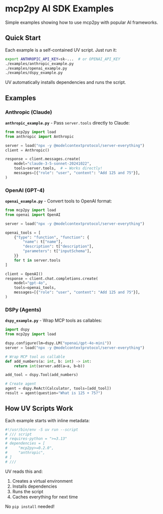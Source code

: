 # mcp2py AI SDK Examples

Simple examples showing how to use mcp2py with popular AI frameworks.

## Quick Start

Each example is a self-contained UV script. Just run it:

```bash
export ANTHROPIC_API_KEY=sk-...  # or OPENAI_API_KEY
./examples/anthropic_example.py
./examples/openai_example.py
./examples/dspy_example.py
```

UV automatically installs dependencies and runs the script.

## Examples

### Anthropic (Claude)

**`anthropic_example.py`** - Pass `server.tools` directly to Claude:

```python
from mcp2py import load
from anthropic import Anthropic

server = load("npx -y @modelcontextprotocol/server-everything")
client = Anthropic()

response = client.messages.create(
    model="claude-3-5-sonnet-20241022",
    tools=server.tools,  # ← Works directly!
    messages=[{"role": "user", "content": "Add 125 and 75"}],
)
```

### OpenAI (GPT-4)

**`openai_example.py`** - Convert tools to OpenAI format:

```python
from mcp2py import load
from openai import OpenAI

server = load("npx -y @modelcontextprotocol/server-everything")

openai_tools = [
    {"type": "function", "function": {
        "name": t["name"],
        "description": t["description"],
        "parameters": t["inputSchema"],
    }}
    for t in server.tools
]

client = OpenAI()
response = client.chat.completions.create(
    model="gpt-4o",
    tools=openai_tools,
    messages=[{"role": "user", "content": "Add 125 and 75"}],
)
```

### DSPy (Agents)

**`dspy_example.py`** - Wrap MCP tools as callables:

```python
import dspy
from mcp2py import load

dspy.configure(lm=dspy.LM("openai/gpt-4o-mini"))
server = load("npx -y @modelcontextprotocol/server-everything")

# Wrap MCP tool as callable
def add_numbers(a: int, b: int) -> int:
    return int(server.add(a=a, b=b))

add_tool = dspy.Tool(add_numbers)

# Create agent
agent = dspy.ReAct(Calculator, tools=[add_tool])
result = agent(question="What is 125 + 75?")
```

## How UV Scripts Work

Each example starts with inline metadata:

```python
#!/usr/bin/env -S uv run --script
# /// script
# requires-python = ">=3.13"
# dependencies = [
#     "mcp2py>=0.2.0",
#     "anthropic",
# ]
# ///
```

UV reads this and:
1. Creates a virtual environment
2. Installs dependencies
3. Runs the script
4. Caches everything for next time

No `pip install` needed!
